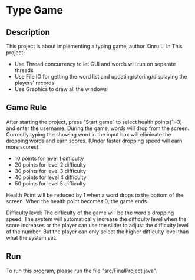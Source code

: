 # Type Game

## Description

This project is about implementing a typing game, author Xinru Li
In This project:
- Use Thread concurrency to let GUI and words will run on separate threads
- Use File IO for getting the word list and updating/storing/displaying the players' records
- Use Graphics to draw all the windows


## Game Rule

After starting the project, press “Start game” to select health points(1~3) and enter the username. 
During the game, words will drop from the screen. Correctly typing the showing word in the input box will eliminate the dropping words and earn scores. (Under faster dropping speed will earn more scores).
- 10 points for level 1 difficulty
- 20 points for level 2 difficulty
- 30 points for level 3 difficulty
- 40 points for level 4 difficulty
- 50 points for level 5 difficulty

Health Point will be reduced by 1 when a word drops to the bottom of the screen.
When the health point becomes 0, the game ends. 

Difficulty level: The difficulty of the game will be the word's dropping speed. The system will automatically increase the difficulty level when the score increases or the player can use the slider to adjust the difficulty level of the number. 
But the player can only select the higher difficulty level than what the system set.


## Run
To run this program, please run the file "src/FinalProject.java".
